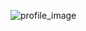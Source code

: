 ![profile_image](https://avatars0.githubusercontent.com/u/72814363?s=400&u=d918f49457fd38548577e1d9ae844f49d4daf03c&v=4)
